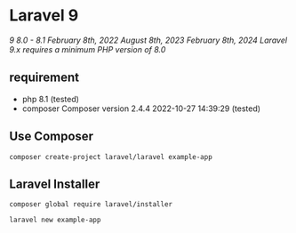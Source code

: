 # Laravel 9
*9 	8.0 - 8.1 	February 8th, 2022 	August 8th, 2023 	February 8th, 2024
Laravel 9.x requires a minimum PHP version of 8.0*

## requirement
- php 8.1 (tested)
- composer Composer version 2.4.4 2022-10-27 14:39:29 (tested)

## Use Composer
```
composer create-project laravel/laravel example-app
```
## Laravel Installer
```
composer global require laravel/installer
```
```
laravel new example-app
```